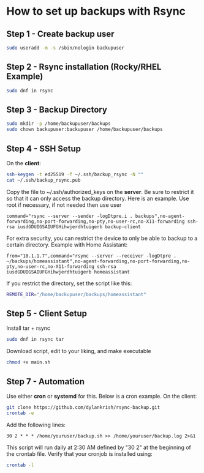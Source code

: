 # How to set up backups with Rsync

## Step 1 - Create backup user
```bash
sudo useradd -m -s /sbin/nologin backupuser
```

## Step 2 - Rsync installation (Rocky/RHEL Example)
```bash
sudo dnf in rsync
```

## Step 3 - Backup Directory
```bash
sudo mkdir -p /home/backupuser/backups
sudo chown backupuser:backupuser /home/backupuser/backups
```

## Step 4 - SSH Setup
On the **client**:
```bash
ssh-keygen -t ed25519 -f ~/.ssh/backup_rsync -N ""
cat ~/.ssh/backup_rsync.pub
```

Copy the file to ~/.ssh/authorized_keys on the **server**. Be sure to restrict it so that it can only access the backup directory. Here is an example.
Use root if necessary, if not needed then use user
```
command="rsync --server --sender -logDtpre.i . backups",no-agent-forwarding,no-port-forwarding,no-pty,no-user-rc,no-X11-forwarding ssh-rsa iusdGDUIGSAIUFGHihwjerdhtuigerb backup-client
```
For extra security, you can restrict the device to only be able to backup to a certain directory. Example with Home Assistant:
```
from="10.1.1.7",command="rsync --server --receiver -logDtpre . ~/backups/homeassistant",no-agent-forwarding,no-port-forwarding,no-pty,no-user-rc,no-X11-forwarding ssh-rsa iusdGDUIGSAIUFGHihwjerdhtuigerb homeassistant
```
If you restrict the directory, set the script like this:
```bash
REMOTE_DIR="/home/backupuser/backups/homeassistant"
```

## Step 5 - Client Setup
Install tar + rsync
```bash
sudo dnf in rsync tar
```

Download script, edit to your liking, and make executable
```bash
chmod +x main.sh
```

## Step 7 - Automation

Use either **cron** or **systemd** for this. Below is a cron example. On the client:

```bash
git clone https://github.com/dylankrish/rsync-backup.git
crontab -e
```

Add the following lines:
```
30 2 * * * /home/youruser/backup.sh >> /home/youruser/backup.log 2>&1
```
This script will run daily at 2:30 AM defined by "30 2" at the beginning of the crontab file. Verify that your cronjob is installed using:
```bash
crontab -l
```
